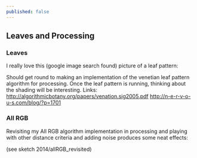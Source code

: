 ```yaml
---
published: false
---
```


## Leaves and Processing

### Leaves
I really love this (google image search found) picture of a leaf pattern:

Should get round to making an implementation of the venetian leaf pattern algorithm for processing. Once the leaf pattern is running, thinking about the shading will be interesting.
Links:
http://algorithmicbotany.org/papers/venation.sig2005.pdf
http://n-e-r-v-o-u-s.com/blog/?p=1701

### All RGB
Revisiting my All RGB algorithm implementation in processing and playing with other distance criteria and adding noise produces some neat effects:

(see sketch 2014/allRGB_revisited)
